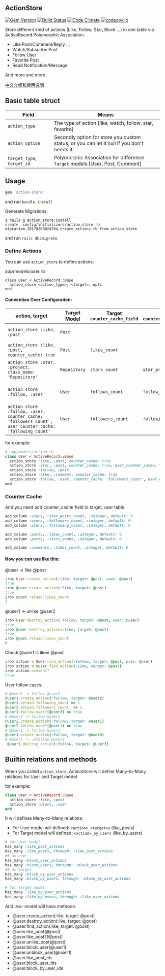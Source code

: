 ActionStore
-----------

[![Gem Version](https://badge.fury.io/rb/action-store.svg)](https://badge.fury.io/rb/action-store) [![Build Status](https://travis-ci.org/rails-engine/action-store.svg)](https://travis-ci.org/rails-engine/action-store) [![Code Climate](https://codeclimate.com/github/rails-engine/action-store/badges/gpa.svg)](https://codeclimate.com/github/rails-engine/action-store) [![codecov.io](https://codecov.io/github/rails-engine/action-store/coverage.svg?branch=master)](https://codecov.io/github/rails-engine/action-store?branch=master)

Store different kind of actions (Like, Follow, Star, Block ...) in one table via ActiveRecord Polymorphic Association.

- Like Post/Comment/Reply ...
- Watch/Subscribe Post
- Follow User
- Favorite Post
- Read Notification/Message

And more and more.

[中文介绍和使用说明](https://ruby-china.org/topics/32262)

## Basic table struct

| Field | Means |
| ----- | ----- |
| `action_type` | The type of action [like, watch, follow, star, favorite] |
| `action_option` | Secondly option for store you custom status, or you can let it null if you don't needs it. |
| `target_type`, `target_id` | Polymorphic Association for difference `Target` models [User, Post, Comment] |

## Usage

```rb
gem 'action-store'
```

and run `bundle install`

Generate Migrations:

```
$ rails g action_store:install
create  config/initializers/action_store.rb
migration 20170208024704_create_actions.rb from action_store
```

and run `rails db:migrate`.

### Define Actions

You can use `action_store` to define actions:

app/models/user.rb

```
class User < ActiveRecord::Base
  action_store <action_type>, <target>, opts
end
```

#### Convention Over Configuration:

| action, target | Target Model | Target `counter_cache_field` | User `counter_cache_field` | Target has_many | User has_many |
|----------------|--------------|------------------------------|----------------------------|-----------------|---------------|
| `action_store :like, :post` | `Post` | | | `has_many :like_by_user_actions`, `has_many :like_by_users` | `has_many :like_post_actions`, `has_many :like_posts` |
| `action_store :like, :post, counter_cache: true` | `Post` | `likes_count` |  | `has_many :like_by_user_actions`, `has_many :like_by_users` | `has_many :like_post_actions`, `has_many :like_posts` |
| `action_store :star, :project, class_name: 'Repository'` | `Repository ` | `stars_count` | `star_projects_count` | `has_many :star_by_user_actions`, `has_many :star_by_users` |
| `action_store :follow, :user` | `User` | `follows_count` | `follow_users_count` | `has_many :follow_by_user_actions`, `has_many :follow_by_users` | `has_many :follow_user_actions`, `has_many :follow_users` |
| `action_store :follow, :user, counter_cache: 'followers_count', user_counter_cache: 'following_count'` | `User` | `followers_count ` | `following_count ` | `has_many :follow_by_user_actions`, `has_many :follow_by_users` | `has_many :follow_user_actions`, `has_many :follow_users` |

for example:

```rb
# app/models/action.rb
class User < ActiveRecord::Base
  action_store :like, :post, counter_cache: true
  action_store :star, :post, counter_cache: true, user_counter_cache: true
  action_store :follow, :post
  action_store :like, :comment, counter_cache: true
  action_store :follow, :user, counter_cache: 'followers_count', user_counter_cache: 'following_count'
end
```

### Counter Cache

And you need add counter_cache field to target, user table.

```rb
add_column :users, :star_posts_count, :integer, default: 0
add_column :users, :followers_count, :integer, default: 0
add_column :users, :following_count, :integer, default: 0

add_column :posts, :likes_count, :integer, default: 0
add_column :posts, :stars_count, :integer, default: 0

add_column :comments, :likes_count, :integer, default: 0
```

#### Now you can use like this:

@user -> like @post

```rb
irb> User.create_action(:like, target: @post, user: @user)
true
irb> @user.create_action(:like, target: @post)
true
irb> @post.reload.likes_count
1
```

@user1 -> unlike @user2

```rb
irb> User.destroy_action(:follow, target: @post, user: @user)
true
irb> @user.destroy_action(:like, target: @post)
true
irb> @post.reload.likes_count
0
```

Check @user1 is liked @post

```rb
irb> action = User.find_action(:follow, target: @post, user: @user)
irb> action = @user.find_action(:like, target: @post)
irb> action.present?
true
```

User follow cases:

```rb
# @user1 -> follow @user2
@user1.create_action(:follow, target: @user2)
@user1.reload.following_count => 1
@user2.reload.followers_count_ => 1
@user1.follow_user?(@user2) => true
# @user2 -> follow @user1
@user2.create_action(:follow, target: @user1)
@user2.follow_user?(@user1) => true
# @user1 -> follow @user3
@user1.create_action(:follow, target: @user3)
# @user1 -> unfollow @user3
 @user1.destroy_action(:follow, target: @user3)
```

## Builtin relations and methods

When you called `action_store`, ActionStore will define Many-to-Many relations for User and Target model.

for example:

```rb
class User < ActiveRecord::Base
  action_store :like, :post
  action_store :block, :user
end
```

It will defines Many-to-Many relations:

- For User model will defined: `<action>_<target>s` (like_posts)
- For Target model will defined: `<action>_by_users` (like_by_users)

```rb
# for User model
has_many :like_post_actions
has_many :like_posts, through: :like_post_actions
## as user
has_many :block_user_actions
has_many :block_users, through: :block_user_actions
## as target
has_many :block_by_user_actions
has_many :block_by_users, through: :block_by_user_actions

# for Target model
has_many :like_by_user_actions
has_many :like_by_users, through: :like_user_actions
```

And `User` model will have methods:

- @user.create_action(:like, target: @post)
- @user.destroy_action(:like, target: @post)
- @user.find_action(:like, target: @post)
- @user.like_post(@post)
- @user.like_post?(@post)
- @user.unlike_post(@post)
- @user.block_user(@user1)
- @user.unblock_user(@user1)
- @user.like_post_ids
- @user.block_user_ids
- @user.block_by_user_ids
